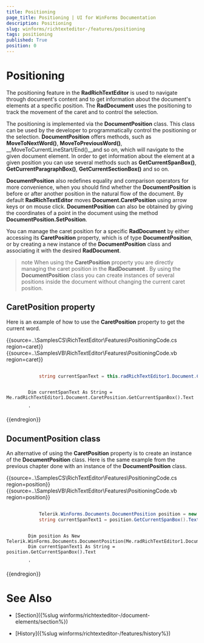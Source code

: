 ```yaml
---
title: Positioning
page_title: Positioning | UI for WinForms Documentation
description: Positioning
slug: winforms/richtexteditor-/features/positioning
tags: positioning
published: True
position: 0
---
```


# Positioning

The positioning feature in the __RadRichTextEditor__ is used to navigate through document's content and to get information about  the document's elements at a specific position. The __RadDocument__ uses the positioning to track the movement of the caret and to control the selection.
      

The positioning is implemented via the __DocumentPosition__ class. This class can be used by the developer to programmatically control the positioning or the selection. __DocumentPosition__ offers methods, such as __MoveToNextWord()__, __MoveToPreviousWord()__, __MoveToCurrentLineStart/End()__and so on, which will navigate to the given document element. In order to get information about the element at a given position you can use several methods such as __GetCurrentSpanBox()__, __GetCurrentParagraphBox()__, __GetCurrentSectionBox()__ and so on.
      

__DocumentPosition__ also redefines equality and comparison operators for more convenience, when you should find whether the  __DocumentPosition__ is before or after another position in the natural flow of the document. By default __RadRichTextEditor__ moves __Document.CaretPosition__ using arrow keys or on mouse click.   __DocumentPosition__ can also be obtained by giving the coordinates of a point in the document using the method __DocumentPosition.SetPosition__.
      

You can manage the caret position for a specific __RadDocument__ by either accessing its __CaretPosition__    property, which is of type __DocumentPosition__, or by creating a new instance of the __DocumentPosition__  class and associating it with the desired __RadDocument__.
      

>note When using the __CaretPosition__ property you are directly managing the caret position in the __RadDocument__ . By using the __DocumentPosition__ class you can create instances of several positions inside the document without changing the current caret position.
>


## CaretPosition property

Here is an example of how to use the __CaretPosition__ property to get the current word.

{{source=..\SamplesCS\RichTextEditor\Features\PositioningCode.cs region=caret}} 
{{source=..\SamplesVB\RichTextEditor\Features\PositioningCode.vb region=caret}} 

````C#
            
            string currentSpanText = this.radRichTextEditor1.Document.CaretPosition.GetCurrentSpanBox().Text;
````
````VB.NET

        Dim currentSpanText As String = Me.radRichTextEditor1.Document.CaretPosition.GetCurrentSpanBox().Text

        '
````

{{endregion}} 


## DocumentPosition class

An alternative of using the __CaretPosition__ property is to create an instance of the __DocumentPosition__ class. Here is the same example from the previous chapter done with an instance of the __DocumentPosition__ class.

{{source=..\SamplesCS\RichTextEditor\Features\PositioningCode.cs region=position}} 
{{source=..\SamplesVB\RichTextEditor\Features\PositioningCode.vb region=position}} 

````C#
        
            Telerik.WinForms.Documents.DocumentPosition position = new Telerik.WinForms.Documents.DocumentPosition(this.radRichTextEditor1.Document);
            string currentSpanText1 = position.GetCurrentSpanBox().Text;
````
````VB.NET

        Dim position As New Telerik.WinForms.Documents.DocumentPosition(Me.radRichTextEditor1.Document)
        Dim currentSpanText1 As String = position.GetCurrentSpanBox().Text

        '
````

{{endregion}} 


# See Also

 * [Section]({%slug winforms/richtexteditor-/document-elements/section%})

 * [History]({%slug winforms/richtexteditor-/features/history%})
